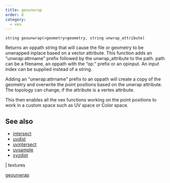 ```yaml
---
title: geounwrap
order: 8
category:
  - vex
---
```


`string geounwrap(<geometry>geometry, string unwrap_attribute)`

Returns an oppath string that will cause the file or geometry to be unwrapped inplace based on a vector attribute.
This function adds an “unwrap:attrname” prefix followed by the unwrap_attribute to the path.
path can be a filename, an oppath with the “op:” prefix or an opinput.
An input index can be supplied instead of a string.

Adding an “unwrap:attrname” prefix to an oppath will create a copy of the geometry and overwrite the point positions based on the unwrap attribute. The topology can change, if the attribute is a vertex attribute.

This then enables all the vex functions working on the point positions to work in a custom space such as UV space or Color space.

## See also

- [intersect](intersect.html)
- [uvdist](uvdist.html)
- [uvintersect](uvintersect.html)
- [uvsample](uvsample.html)
- [xyzdist](xyzdist.html)

|
textures

[geounwrap](geounwrap.html)
